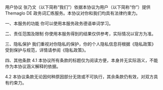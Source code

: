 用户协议
张乃文（以下简称“我们”）依据本协议为用户（以下简称“你”）提供Themaglo DE 政务词汇练服务。本协议对你和我们均具有法律约束力。

一、本服务的功能
你可以使用本服务政务德语单词学习。

二、责任范围及限制
你使用本服务得到的结果仅供参考，实际情况以官方为准。

三、隐私保护
我们重视对你隐私的保护，你的个人隐私信息将根据《隐私政策》受到保护与规范，详情请参阅《隐私政策》。

四、其他条款
4.1 本协议所有条款的标题仅为阅读方便，本身并无实际涵义，不能作为本协议涵义解释的依据。

4.2 本协议条款无论因何种原因部分无效或不可执行，其余条款仍有效，对双方具有约束力。
